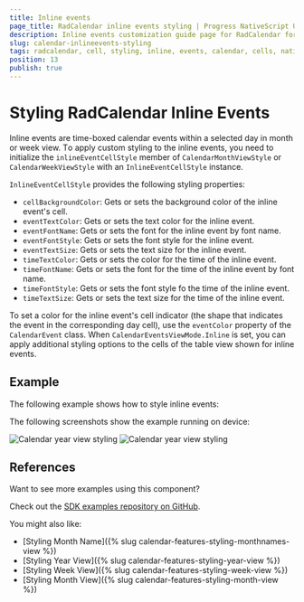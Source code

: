 ```yaml
---
title: Inline events
page_title: RadCalendar inline events styling | Progress NativeScript UI Documentation
description: Inline events customization guide page for RadCalendar for NativeScript.
slug: calendar-inlineevents-styling
tags: radcalendar, cell, styling, inline, events, calendar, cells, nativescript, professional, ui
position: 13
publish: true
---
```


# Styling RadCalendar Inline Events

Inline events are time-boxed calendar events within a selected day in month or week view. Тo apply custom styling to the inline events, you need to initialize the `inlineEventCellStyle` member of `CalendarMonthViewStyle` or `CalendarWeekViewStyle` with an `InlineEventCellStyle` instance.

`InlineEventCellStyle` provides the following styling properties:

* `cellBackgroundColor`: Gets or sets the background color of the inline event's cell.
* `eventTextColor`: Gets or sets the text color for the inline event.
* `eventFontName`: Gets or sets the font for the inline event by font name.
* `eventFontStyle`: Gets or sets the font style for the inline event.
* `eventTextSize`: Gets or sets the text size for the inline event.
* `timeTextColor`: Gets or sets the color for the time of the inline event.
* `timeFontName`: Gets or sets the font for the time of the inline event by font name.
* `timeFontStyle`: Gets or sets the font style fo the time of the inline event.
* `timeTextSize`: Gets or sets the text size for the time of the inline event.

To set a color for the inline event's cell indicator (the shape that indicates the event in the corresponding day cell), use the `eventColor` property of the `CalendarEvent` class. When `CalendarEventsViewMode.Inline` is set, you can apply additional styling options to the cells of the table view shown for inline events.

## Example

The following example shows how to style inline events:

<snippet id='calendar-inlineevents-styling'/>

The following screenshots show the example running on device:

![Calendar year view styling](../../../img/ns_ui/calendar_styling_inline_events_ios.png "iOS")      ![Calendar year view styling](../../../img/ns_ui/calendar_styling_inline_events_android.png "Android")

## References

Want to see more examples using this component?

Check out the [SDK examples repository on GitHub](https://github.com/telerik/nativescript-ui-samples/tree/master/calendar/app/calendar/cell-styling).

You might also like:

* [Styling Month Name]({% slug calendar-features-styling-monthnames-view %})
* [Styling Year View]({% slug calendar-features-styling-year-view %})
* [Styling Week View]({% slug calendar-features-styling-week-view %})
* [Styling Month View]({% slug calendar-features-styling-month-view %})